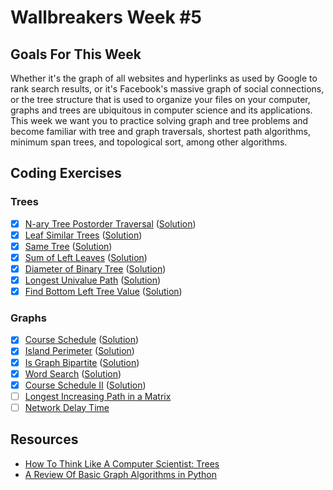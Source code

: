 # Wallbreakers Week #5

## Goals For This Week
Whether it's the graph of all websites and hyperlinks as used by Google to rank search results, or it's Facebook's massive graph of social connections, or the tree structure that is used to organize your files on your computer, graphs and trees are ubiquitous in computer science and its applications. This week we want you to practice solving graph and tree problems and become familiar with tree and graph traversals, shortest path algorithms, minimum span trees, and topological sort, among other algorithms.

## Coding Exercises

### Trees
- [x] [N-ary Tree Postorder Traversal](https://leetcode.com/problems/n-ary-tree-postorder-traversal) ([Solution](n-ary-tree-postorder-traversal.java))
- [x] [Leaf Similar Trees](https://leetcode.com/problems/leaf-similar-trees) ([Solution](leaf-similar-trees.java))
- [x] [Same Tree](https://leetcode.com/problems/same-tree) ([Solution](same-tree.java))
- [x] [Sum of Left Leaves](https://leetcode.com/problems/sum-of-left-leaves) ([Solution](sum-of-left-leaves.java))
- [x] [Diameter of Binary Tree](https://leetcode.com/problems/diameter-of-binary-tree) ([Solution](diameter-of-binary-tree.java))
- [x] [Longest Univalue Path](https://leetcode.com/problems/longest-univalue-path) ([Solution](longest-univalue-path.java))
- [x] [Find Bottom Left Tree Value](https://leetcode.com/problems/find-bottom-left-tree-value) ([Solution](find-bottom-left-tree-value.java))

### Graphs
- [x] [Course Schedule](https://leetcode.com/problems/course-schedule) ([Solution](course-schedule.java))
- [x] [Island Perimeter](https://leetcode.com/problems/island-perimeter) ([Solution](island-perimeter.java))
- [x] [Is Graph Bipartite](https://leetcode.com/problems/is-graph-bipartite) ([Solution](is-graph-bipartite.java))
- [x] [Word Search](https://leetcode.com/problems/word-search) ([Solution](word-search.java))
- [x] [Course Schedule II](https://leetcode.com/problems/course-schedule-ii) ([Solution](course-schedule-ii.java))
- [ ] [Longest Increasing Path in a Matrix](https://leetcode.com/problems/longest-increasing-path-in-a-matrix)
- [ ] [Network Delay Time](https://leetcode.com/problems/network-delay-time/)

## Resources
- [How To Think Like A Computer Scientist: Trees](http://www.openbookproject.net/thinkcs/python/english2e/ch21.html)
- [A Review Of Basic Graph Algorithms in Python](https://sahandsaba.com/review-of-basic-algorithms-and-data-structures-in-python-graph-algorithms.html)

